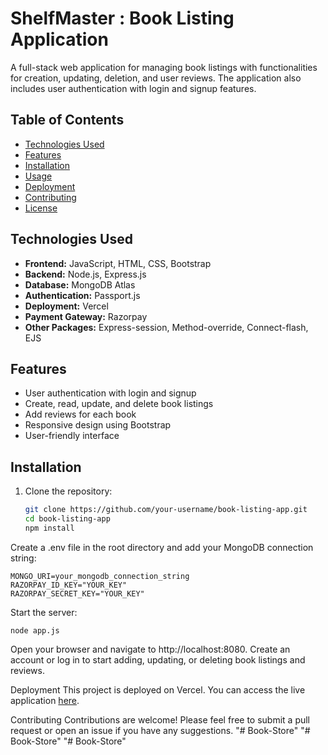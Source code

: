 # ShelfMaster : Book Listing Application

A full-stack web application for managing book listings with functionalities for creation, updating, deletion, and user reviews. The application also includes user authentication with login and signup features.

## Table of Contents

- [Technologies Used](#technologies-used)
- [Features](#features)
- [Installation](#installation)
- [Usage](#usage)
- [Deployment](#deployment)
- [Contributing](#contributing)
- [License](#license)

## Technologies Used

- **Frontend:** JavaScript, HTML, CSS, Bootstrap
- **Backend:** Node.js, Express.js
- **Database:** MongoDB Atlas
- **Authentication:** Passport.js
- **Deployment:** Vercel
- **Payment Gateway:** Razorpay
- **Other Packages:** Express-session, Method-override, Connect-flash, EJS

## Features

- User authentication with login and signup
- Create, read, update, and delete book listings
- Add reviews for each book
- Responsive design using Bootstrap
- User-friendly interface

## Installation

1. Clone the repository:

   ```bash
   git clone https://github.com/your-username/book-listing-app.git
   cd book-listing-app
   npm install
    ```
Create a .env file in the root directory and add your MongoDB connection string:
```
MONGO_URI=your_mongodb_connection_string
RAZORPAY_ID_KEY="YOUR_KEY"
RAZORPAY_SECRET_KEY="YOUR_KEY"
```
Start the server:
```
node app.js
```
Open your browser and navigate to http://localhost:8080.
Create an account or log in to start adding, updating, or deleting book listings and reviews.

Deployment
This project is deployed on Vercel. You can access the live application [here](https://shelfmaster.vercel.app/).

Contributing
Contributions are welcome! Please feel free to submit a pull request or open an issue if you have any suggestions.
"# Book-Store" 
"# Book-Store" 
"# Book-Store" 
